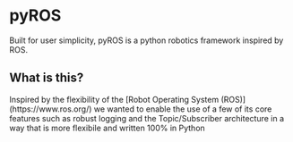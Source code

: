 # pyROS
Built for user simplicity, pyROS is a python robotics framework inspired by ROS. 

<h2>What is this?</h2>
Inspired by the flexibility of the [Robot Operating System (ROS)](https://www.ros.org/) we wanted to enable the use of a few of its core features such as robust logging and the Topic/Subscriber architecture in a way that is more flexibile and written 100% in Python
